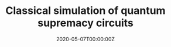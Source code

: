 ---
title: "Classical simulation of quantum supremacy circuits"
authors:
- Cupjin Huang
- Fang Zhang
- Michael Newman
- Xiaotong Ni
- Dawei Ding
- Junjie Cai
- Xun Gao
- Tenghui Wang
- Feng Wu
- Gengyan Zhang
- Hsiang-Sheng Ku
- Zhengxiong Tian
- Junyin Wu
- Haihong Xu
- Huanjun Yu
- Bo Yuan
- Mario Szegedy
- Yaoyun Shi
- Hui-Hai Zhao
- Chunqing Deng
- Jianxin Chen
date: "2020-05-07T00:00:00Z"
doi: ""

# Schedule page publish date (NOT publication's date).
publishDate: "2020-05-01T00:00:00Z"

# Publication type.
# Accepts a single type but formatted as a YAML list (for Hugo requirements).
# Enter a publication type from the CSL standard.
publication_types: ["article"]

# Publication name and optional abbreviated publication name.
publication: ""
publication_short: ""

abstract: ""

# Summary. An optional shortened abstract.
summary: ""

tags: []
featured: false

links:
- name: ArXiv e-Print
  url: https://arxiv.org/abs/2005.06787
url_pdf: http://arxiv.org/pdf/2005.06787
url_code: ''
url_dataset: '#'
url_poster: '#'
url_project: ''
url_slides: ''
url_source: '#'
url_video: '#'

# Featured image
# To use, add an image named `featured.jpg/png` to your page's folder. 
image:
  caption: 'Image credit: [**Unsplash**](https://unsplash.com/photos/s9CC2SKySJM)'
  focal_point: ""
  preview_only: false

# Associated Projects (optional).
#   Associate this publication with one or more of your projects.
#   Simply enter your project's folder or file name without extension.
#   E.g. `internal-project` references `content/project/internal-project/index.md`.
#   Otherwise, set `projects: []`.
projects: []

# Slides (optional).
#   Associate this publication with Markdown slides.
#   Simply enter your slide deck's filename without extension.
#   E.g. `slides: "example"` references `content/slides/example/index.md`.
#   Otherwise, set `slides: ""`.
slides: ""
---
